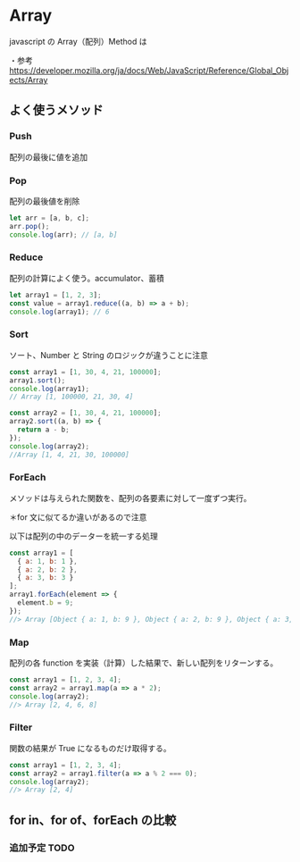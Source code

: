 # Array

javascript の Array（配列）Method は

・参考
<https://developer.mozilla.org/ja/docs/Web/JavaScript/Reference/Global_Objects/Array>

## よく使うメソッド

### Push

配列の最後に値を追加

### Pop

配列の最後値を削除

```javascript
let arr = [a, b, c];
arr.pop();
console.log(arr); // [a, b]
```

### Reduce

配列の計算によく使う。accumulator、蓄積

```javascript
let array1 = [1, 2, 3];
const value = array1.reduce((a, b) => a + b);
console.log(array1); // 6
```

### Sort

ソート、Number と String のロジックが違うことに注意

```javascript
const array1 = [1, 30, 4, 21, 100000];
array1.sort();
console.log(array1);
// Array [1, 100000, 21, 30, 4]

const array2 = [1, 30, 4, 21, 100000];
array2.sort((a, b) => {
  return a - b;
});
console.log(array2);
//Array [1, 4, 21, 30, 100000]
```

### ForEach

メソッドは与えられた関数を、配列の各要素に対して一度ずつ実行。

＊for 文に似てるか違いがあるので注意

以下は配列の中のデーターを統一する処理

```javascript
const array1 = [
  { a: 1, b: 1 },
  { a: 2, b: 2 },
  { a: 3, b: 3 }
];
array1.forEach(element => {
  element.b = 9;
});
//> Array [Object { a: 1, b: 9 }, Object { a: 2, b: 9 }, Object { a: 3, b: 9 }]
```

### Map

配列の各 function を実装（計算）した結果で、新しい配列をリターンする。

```javascript
const array1 = [1, 2, 3, 4];
const array2 = array1.map(a => a * 2);
console.log(array2);
//> Array [2, 4, 6, 8]
```

### Filter

関数の結果が True になるものだけ取得する。

```javascript
const array1 = [1, 2, 3, 4];
const array2 = array1.filter(a => a % 2 === 0);
console.log(array2);
//> Array [2, 4]
```

## for in、for of、forEach の比較

### 追加予定 TODO
